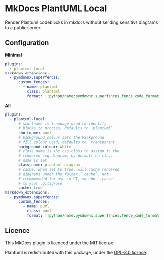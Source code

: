 # MkDocs PlantUML Local

Render Plantuml codeblocks in mkdocs without sending sensitive diagrams to a public server.

## Configuration

**Minimal**

```yaml
plugins:
  - plantuml-local
markdown_extensions:
  - pymdownx.superfences:
      custom_fences:
        - name: plantuml
          class: plantuml
          format: !!python/name:pymdownx.superfences.fence_code_format
```

**All**

```yaml
plugins:
  - plantuml-local:
      # shortname is language used to identify
      # blocks to process, defaults to `plantuml`
      shortname: puml
      # background_colour sets the background
      # fill colour used, defaults to `transparent`
      background_colour: white
      # class_name is the css class to assign to the
      # rendered svg diagram, by default no class
      # name is set.
      class_name: plantuml-diagram
      # cache, when set to true, will cache rendered
      # diagrams under the folder `.cache`. Not
      # recommended for use in CI, so add `.cache`
      # to your .gitignore
      cache: true
markdown_extensions:
  - pymdownx.superfences:
      custom_fences:
        - name: puml
          class: puml
          format: !!python/name:pymdownx.superfences.fence_code_format
```

## Licence

This MkDocs plugin is licenced under the MIT license.

Plantuml is redistributed with this package, under the [GPL-3.0 license](https://github.com/plantuml/plantuml/blob/master/license.txt).
